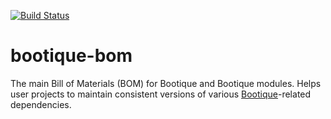 [![Build Status](https://travis-ci.org/bootique/bootique-bom.svg)](https://travis-ci.org/bootique/bootique-bom)

# bootique-bom

The main Bill of Materials (BOM) for Bootique and Bootique modules. Helps user projects to 
maintain consistent versions of various [Bootique](http://bootique.io)-related dependencies.





